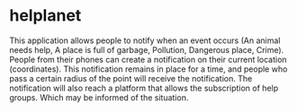 # helplanet
This application allows people to notify when an event occurs (An animal needs help, A place is full of garbage, Pollution, Dangerous place, Crime). People from their phones can create a notification on their current location (coordinates). This notification remains in place for a time, and people who pass a certain radius of the point will receive the notification. The notification will also reach a platform that allows the subscription of help groups. Which may be informed of the situation.
